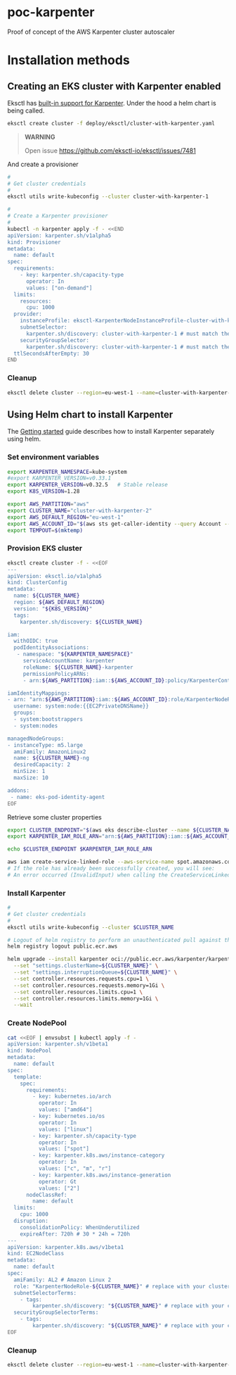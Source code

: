 # poc-karpenter

Proof of concept of the AWS Karpenter cluster autoscaler

# Installation methods

## Creating an EKS cluster with Karpenter enabled

Eksctl has [built-in support for Karpenter](https://eksctl.io/usage/eksctl-karpenter/). Under the hood a helm chart is being called.

```bash
eksctl create cluster -f deploy/eksctl/cluster-with-karpenter.yaml
```

> **WARNING**
>
>  Open issue
>  https://github.com/eksctl-io/eksctl/issues/7481
>  

And create a provisioner

```bash
#
# Get cluster credentials
#
eksctl utils write-kubeconfig --cluster cluster-with-karpenter-1

#
# Create a Karpenter provisioner
#
kubectl -n karpenter apply -f - <<END
apiVersion: karpenter.sh/v1alpha5
kind: Provisioner
metadata:
  name: default
spec:
  requirements:
    - key: karpenter.sh/capacity-type
      operator: In
      values: ["on-demand"]
  limits:
    resources:
      cpu: 1000
  provider:
    instanceProfile: eksctl-KarpenterNodeInstanceProfile-cluster-with-karpenter-1
    subnetSelector:
      karpenter.sh/discovery: cluster-with-karpenter-1 # must match the tag set in the config file
    securityGroupSelector:
      karpenter.sh/discovery: cluster-with-karpenter-1 # must match the tag set in the config file
  ttlSecondsAfterEmpty: 30
END
```

### Cleanup

```bash
eksctl delete cluster --region=eu-west-1 --name=cluster-with-karpenter-1
```

## Using Helm chart to install Karpenter

The [Getting started](https://karpenter.sh/docs/getting-started/getting-started-with-karpenter/) guide describes how
to install Karpenter separately using helm.

### Set environment variables

```bash
export KARPENTER_NAMESPACE=kube-system
#export KARPENTER_VERSION=v0.33.1
export KARPENTER_VERSION=v0.32.5   # Stable release
export K8S_VERSION=1.28

export AWS_PARTITION="aws" 
export CLUSTER_NAME="cluster-with-karpenter-2"
export AWS_DEFAULT_REGION="eu-west-1"
export AWS_ACCOUNT_ID="$(aws sts get-caller-identity --query Account --output text)"
export TEMPOUT=$(mktemp)
```

### Provision EKS cluster

```bash
eksctl create cluster -f - <<EOF
---
apiVersion: eksctl.io/v1alpha5
kind: ClusterConfig
metadata:
  name: ${CLUSTER_NAME}
  region: ${AWS_DEFAULT_REGION}
  version: "${K8S_VERSION}"
  tags:
    karpenter.sh/discovery: ${CLUSTER_NAME}

iam:
  withOIDC: true
  podIdentityAssociations:
   - namespace: "${KARPENTER_NAMESPACE}"
     serviceAccountName: karpenter
     roleName: ${CLUSTER_NAME}-karpenter
     permissionPolicyARNs:
     - arn:${AWS_PARTITION}:iam::${AWS_ACCOUNT_ID}:policy/KarpenterControllerPolicy-${CLUSTER_NAME}

iamIdentityMappings:
- arn: "arn:${AWS_PARTITION}:iam::${AWS_ACCOUNT_ID}:role/KarpenterNodeRole-${CLUSTER_NAME}"
  username: system:node:{{EC2PrivateDNSName}}
  groups:
  - system:bootstrappers
  - system:nodes

managedNodeGroups:
- instanceType: m5.large
  amiFamily: AmazonLinux2
  name: ${CLUSTER_NAME}-ng
  desiredCapacity: 2
  minSize: 1
  maxSize: 10

addons:
 - name: eks-pod-identity-agent
EOF
```

Retrieve some cluster properties

```bash
export CLUSTER_ENDPOINT="$(aws eks describe-cluster --name ${CLUSTER_NAME} --query "cluster.endpoint" --output text)"
export KARPENTER_IAM_ROLE_ARN="arn:${AWS_PARTITION}:iam::${AWS_ACCOUNT_ID}:role/${CLUSTER_NAME}-karpenter"

echo $CLUSTER_ENDPOINT $KARPENTER_IAM_ROLE_ARN
```

```bash
aws iam create-service-linked-role --aws-service-name spot.amazonaws.com || true
# If the role has already been successfully created, you will see:
# An error occurred (InvalidInput) when calling the CreateServiceLinkedRole operation: Service role name AWSServiceRoleForEC2Spot has been taken in this account, please try a different suffix.
```

### Install Karpenter

```bash
#
# Get cluster credentials
#
eksctl utils write-kubeconfig --cluster $CLUSTER_NAME

# Logout of helm registry to perform an unauthenticated pull against the public ECR
helm registry logout public.ecr.aws

helm upgrade --install karpenter oci://public.ecr.aws/karpenter/karpenter --version "${KARPENTER_VERSION}" --namespace "${KARPENTER_NAMESPACE}" --create-namespace \
  --set "settings.clusterName=${CLUSTER_NAME}" \
  --set "settings.interruptionQueue=${CLUSTER_NAME}" \
  --set controller.resources.requests.cpu=1 \
  --set controller.resources.requests.memory=1Gi \
  --set controller.resources.limits.cpu=1 \
  --set controller.resources.limits.memory=1Gi \
  --wait
```

### Create NodePool

```bash
cat <<EOF | envsubst | kubectl apply -f -
apiVersion: karpenter.sh/v1beta1
kind: NodePool
metadata:
  name: default
spec:
  template:
    spec:
      requirements:
        - key: kubernetes.io/arch
          operator: In
          values: ["amd64"]
        - key: kubernetes.io/os
          operator: In
          values: ["linux"]
        - key: karpenter.sh/capacity-type
          operator: In
          values: ["spot"]
        - key: karpenter.k8s.aws/instance-category
          operator: In
          values: ["c", "m", "r"]
        - key: karpenter.k8s.aws/instance-generation
          operator: Gt
          values: ["2"]
      nodeClassRef:
        name: default
  limits:
    cpu: 1000
  disruption:
    consolidationPolicy: WhenUnderutilized
    expireAfter: 720h # 30 * 24h = 720h
---
apiVersion: karpenter.k8s.aws/v1beta1
kind: EC2NodeClass
metadata:
  name: default
spec:
  amiFamily: AL2 # Amazon Linux 2
  role: "KarpenterNodeRole-${CLUSTER_NAME}" # replace with your cluster name
  subnetSelectorTerms:
    - tags:
        karpenter.sh/discovery: "${CLUSTER_NAME}" # replace with your cluster name
  securityGroupSelectorTerms:
    - tags:
        karpenter.sh/discovery: "${CLUSTER_NAME}" # replace with your cluster name
EOF
```

### Cleanup

```bash
eksctl delete cluster --region=eu-west-1 --name=cluster-with-karpenter-2
```
